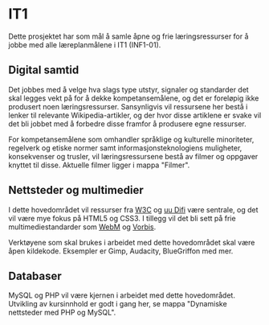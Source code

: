 IT1
========
Dette prosjektet har som mål å samle åpne og frie læringsressurser for å jobbe med alle læreplanmålene i IT1 (INF1-01).

Digital samtid
--------------
Det jobbes med å velge hva slags type utstyr, signaler og standarder det skal legges vekt på for å dekke kompetansemålene, og det er foreløpig ikke produsert noen læringsressurser. Sansynligvis vil ressursene her bestå i lenker til relevante Wikipedia-artikler, og der hvor disse artiklene er svake vil det bli jobbet med å forbedre disse framfor å produsere egne ressurser.

For kompetansemålene som omhandler språklige og kulturelle minoriteter, regelverk og etiske normer samt informasjonsteknologiens muligheter, konsekvenser og trusler, vil læringsressursene bestå av filmer og oppgaver knyttet til disse. Aktuelle filmer ligger i mappa "Filmer".

Nettsteder og multimedier
-------------------------
I dette hovedområdet vil ressurser fra [W3C](http://www.w3.org/) og [uu Difi](http://uu.difi.no/) være sentrale, og det vil være mye fokus på HTML5 og CSS3. I tillegg vil det bli sett på frie multimediestandarder som [WebM](http://www.webmproject.org/) og [Vorbis](https://xiph.org/vorbis/).

Verktøyene som skal brukes i arbeidet med dette hovedområdet skal være åpen kildekode. Eksempler er Gimp, Audacity, BlueGriffon med mer.

Databaser
---------
MySQL og PHP vil være kjernen i arbeidet med dette hovedområdet. Utvikling av kursinnhold er godt i gang her, se mappa "Dynamiske nettsteder med PHP og MySQL".




